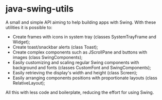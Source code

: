# java-swing-utils
A small and simple API aiming to help building apps with Swing.
With these utilities it is possible to:

- Create frames with icons in system tray (classes SystemTrayFrame and Widget);
- Create toast/snackbar alerts (class Toast);
- Create complex components such as JScrollPane and buttons with images (class SwingComponents);
- Easily customizing and scaling regular Swing components with background and fonts (classes CustomFont and SwingComponents);
- Easily retrieving the display's width and height (class Screen);
- Easily arranging components positions with proportionate layouts (class RelativeLayout);

All this with less code and boilerplate, reducing the effort for using Swing.
